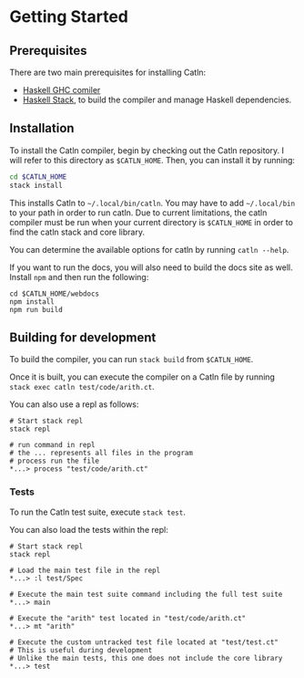 # Getting Started

## Prerequisites

There are two main prerequisites for installing Catln:
- [Haskell GHC comiler](https://www.haskell.org/ghc/distribution_packages.html)
- [Haskell Stack](https://docs.haskellstack.org/en/stable/install_and_upgrade/), to build the compiler and manage Haskell dependencies.

## Installation

To install the Catln compiler, begin by checking out the Catln repository. I will refer to this directory as `$CATLN_HOME`. Then, you can install it by running:

```bash
cd $CATLN_HOME
stack install
```

This installs Catln to `~/.local/bin/catln`. You may have to add `~/.local/bin` to your path in order to run catln. Due to current limitations, the catln compiler must be run when your current directory is `$CATLN_HOME` in order to find the catln stack and core library.

You can determine the available options for catln by running `catln --help`.

If you want to run the docs, you will also need to build the docs site as well. Install `npm` and then run the following:

```
cd $CATLN_HOME/webdocs
npm install
npm run build
```

## Building for development

To build the compiler, you can run `stack build` from `$CATLN_HOME`.

Once it is built, you can execute the compiler on a Catln file by running `stack exec catln test/code/arith.ct`.

You can also use a repl as follows:
```
# Start stack repl
stack repl

# run command in repl
# the ... represents all files in the program
# process run the file
*...> process "test/code/arith.ct"
```

### Tests

To run the Catln test suite, execute `stack test`.

You can also load the tests within the repl:
```
# Start stack repl
stack repl

# Load the main test file in the repl
*...> :l test/Spec

# Execute the main test suite command including the full test suite
*...> main

# Execute the "arith" test located in "test/code/arith.ct"
*...> mt "arith"

# Execute the custom untracked test file located at "test/test.ct"
# This is useful during development 
# Unlike the main tests, this one does not include the core library
*...> test
```
